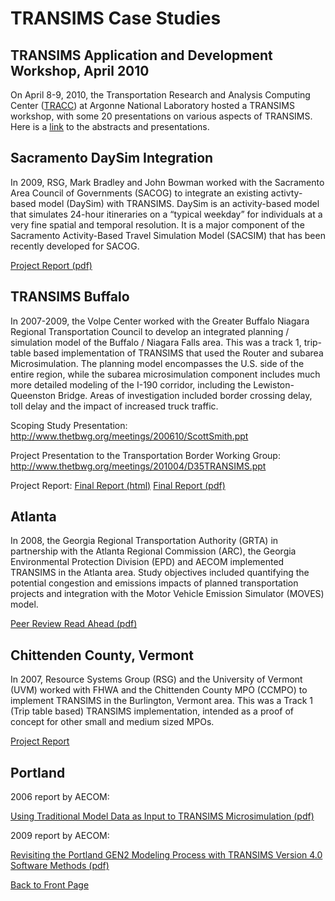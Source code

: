 # TRANSIMS Case Studies #

## TRANSIMS Application and Development Workshop, April 2010 ##

On April 8-9, 2010, the Transportation Research and Analysis Computing Center ([TRACC](http://www.anl.gov/TRACC)) at Argonne National Laboratory hosted a TRANSIMS workshop, with some 20 presentations on various aspects of TRANSIMS.  Here is a [link](http://www.anl.gov/TRACC/Training/TMS/04_8-9_10/index.html) to the abstracts and presentations.

## Sacramento DaySim Integration ##

In 2009, RSG, Mark Bradley and John Bowman worked with the Sacramento Area Council of Governments (SACOG) to integrate an existing activty-based model (DaySim) with TRANSIMS.  DaySim is an activity-based model that simulates 24-hour itineraries on a “typical weekday” for individuals at a very fine spatial and temporal resolution. It is a major component of the Sacramento Activity-Based Travel Simulation Model (SACSIM) that has been recently developed for SACOG.

[Project Report (pdf)](http://transims.googlecode.com/svn/v4/trunk/implementations/Sacramento%20DaySim-TRANSIMS%20Report.pdf)

## TRANSIMS Buffalo ##

In 2007-2009, the Volpe Center worked with the Greater Buffalo Niagara Regional Transportation Council to develop an integrated planning / simulation model of the Buffalo / Niagara Falls area.  This was a track 1, trip-table based implementation of TRANSIMS that used the Router and subarea Microsimulation. The planning model encompasses the U.S. side of the entire region, while the subarea microsimulation component includes much more detailed modeling of the I-190 corridor, including the Lewiston-Queenston Bridge.  Areas of investigation included border crossing delay, toll delay and the impact of increased truck traffic.

Scoping Study Presentation: http://www.thetbwg.org/meetings/200610/ScottSmith.ppt

Project Presentation to the Transportation Border Working Group:  http://www.thetbwg.org/meetings/201004/D35TRANSIMS.ppt

Project Report:  [Final Report (html)](http://transims.googlecode.com/svn/v4/trunk/implementations/TRANSIMSBuffaloFinalReportNov2009.htm)         [Final Report (pdf)](http://transims.googlecode.com/svn/v4/trunk/implementations/TRANSIMSBuffaloFinalReportNov2009.pdf)

## Atlanta ##

In 2008, the Georgia Regional Transportation Authority (GRTA) in partnership with the Atlanta Regional Commission (ARC), the Georgia Environmental Protection Division (EPD) and AECOM implemented TRANSIMS in the Atlanta area. Study objectives included quantifying the potential congestion and emissions impacts of planned transportation projects and integration with the Motor Vehicle Emission Simulator (MOVES) model.

[Peer Review Read Ahead (pdf)](http://transims.googlecode.com/svn/v4/trunk/implementations/Atlanta%20Peer%20Review%20Read%20Ahead.pdf)

## Chittenden County, Vermont ##

In 2007, Resource Systems Group (RSG) and the University of Vermont (UVM) worked with FHWA and the Chittenden County MPO (CCMPO) to implement TRANSIMS in the Burlington, Vermont area. This was a Track 1 (Trip table based) TRANSIMS implementation, intended as a proof of concept for other small and medium sized MPOs.

[Project Report](http://transims.googlecode.com/svn/v4/trunk/implementations/Burlington%20Track%201%20Report.pdf)

## Portland ##

2006 report by AECOM:

[Using Traditional Model Data as Input to TRANSIMS Microsimulation (pdf)](http://transims.googlecode.com/svn/v4/trunk/implementations/Portland%20Track%201%20Report.pdf)

2009 report by AECOM:

[Revisiting the Portland GEN2 Modeling Process with TRANSIMS Version 4.0 Software Methods (pdf)](http://transims.googlecode.com/svn/v4/trunk/implementations/Portland%20Phase%202%20Technical%20Report.pdf)

[Back to Front Page](http://code.google.com/p/transims/)